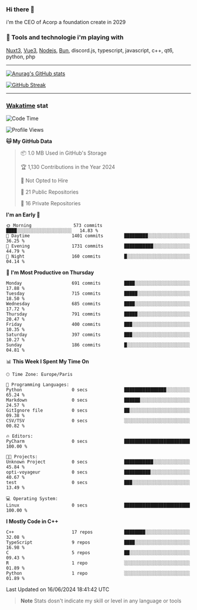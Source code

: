 ### Hi there 👋

i'm the CEO of Acorp a foundation create in 2029  

### 🧰 Tools and technologie i'm playing with

[Nuxt3](https://nuxt.com), [Vue3](https://vuejs.org/), [Nodejs](https://nodejs.org), [Bun](https://bun.sh/), discord.js, typescript, javascript, c++, qt6, python, php

---

[![Anurag's GitHub stats](https://github-readme-stats.vercel.app/api?username=ackimixs&show_icons=true&theme=github_dark&count_private=true)](https://www.ackimixs.xyz)

[![GitHub Streak](https://github-readme-streak-stats.herokuapp.com?user=Ackimixs&theme=github-dark-blue&date_format=j%20M%5B%20Y%5D&mode=weekly)](https://git.io/streak-stats)

---
 
 ### [Wakatime](https://wakatime.com/) stat

<!--START_SECTION:waka-->
![Code Time](http://img.shields.io/badge/Code%20Time-1%2C141%20hrs%2054%20mins-blue)

![Profile Views](http://img.shields.io/badge/Profile%20Views-1-blue)

**🐱 My GitHub Data** 

> 📦 1.0 MB Used in GitHub's Storage 
 > 
> 🏆 1,130 Contributions in the Year 2024
 > 
> 🚫 Not Opted to Hire
 > 
> 📜 21 Public Repositories 
 > 
> 🔑 16 Private Repositories 
 > 
**I'm an Early 🐤** 

```text
🌞 Morning                573 commits         ████░░░░░░░░░░░░░░░░░░░░░   14.83 % 
🌆 Daytime                1401 commits        █████████░░░░░░░░░░░░░░░░   36.25 % 
🌃 Evening                1731 commits        ███████████░░░░░░░░░░░░░░   44.79 % 
🌙 Night                  160 commits         █░░░░░░░░░░░░░░░░░░░░░░░░   04.14 % 
```
📅 **I'm Most Productive on Thursday** 

```text
Monday                   691 commits         ████░░░░░░░░░░░░░░░░░░░░░   17.88 % 
Tuesday                  715 commits         █████░░░░░░░░░░░░░░░░░░░░   18.50 % 
Wednesday                685 commits         ████░░░░░░░░░░░░░░░░░░░░░   17.72 % 
Thursday                 791 commits         █████░░░░░░░░░░░░░░░░░░░░   20.47 % 
Friday                   400 commits         ███░░░░░░░░░░░░░░░░░░░░░░   10.35 % 
Saturday                 397 commits         ███░░░░░░░░░░░░░░░░░░░░░░   10.27 % 
Sunday                   186 commits         █░░░░░░░░░░░░░░░░░░░░░░░░   04.81 % 
```


📊 **This Week I Spent My Time On** 

```text
🕑︎ Time Zone: Europe/Paris

💬 Programming Languages: 
Python                   0 secs              ████████████████░░░░░░░░░   65.24 % 
Markdown                 0 secs              ██████░░░░░░░░░░░░░░░░░░░   24.57 % 
GitIgnore file           0 secs              ██░░░░░░░░░░░░░░░░░░░░░░░   09.38 % 
CSV/TSV                  0 secs              ░░░░░░░░░░░░░░░░░░░░░░░░░   00.82 % 

🔥 Editors: 
PyCharm                  0 secs              █████████████████████████   100.00 % 

🐱‍💻 Projects: 
Unknown Project          0 secs              ███████████░░░░░░░░░░░░░░   45.84 % 
opti-voyageur            0 secs              ██████████░░░░░░░░░░░░░░░   40.67 % 
test                     0 secs              ███░░░░░░░░░░░░░░░░░░░░░░   13.49 % 

💻 Operating System: 
Linux                    0 secs              █████████████████████████   100.00 % 
```

**I Mostly Code in C++** 

```text
C++                      17 repos            ████████░░░░░░░░░░░░░░░░░   32.08 % 
TypeScript               9 repos             ████░░░░░░░░░░░░░░░░░░░░░   16.98 % 
C                        5 repos             ██░░░░░░░░░░░░░░░░░░░░░░░   09.43 % 
R                        1 repo              ░░░░░░░░░░░░░░░░░░░░░░░░░   01.89 % 
Python                   1 repo              ░░░░░░░░░░░░░░░░░░░░░░░░░   01.89 % 
```




 Last Updated on 16/06/2024 18:41:42 UTC
<!--END_SECTION:waka-->

> **Note**
> Stats dosn't indicate my skill or level in any language or tools
